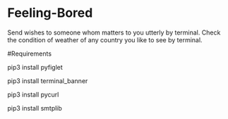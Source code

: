 # Feeling-Bored

Send wishes to someone whom matters to you utterly by terminal.
Check the condition of  weather of any country you like to see by terminal.



#Requirements

pip3 install pyfiglet

pip3 install terminal_banner

pip3 install pycurl

pip3 install smtplib
